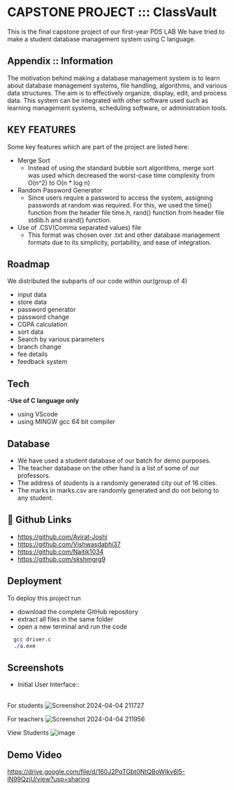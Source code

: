 # CAPSTONE PROJECT ::: ClassVault

This is the final capstone project of our first-year PDS LAB
We have tried to make a student database management system 
using C language.

## Appendix :: Information
The motivation behind making a database management system is to learn about database management systems, file handling, algorithms, and various data structures. 
The aim is to effectively organize, display, edit, and process data. 
This system can be integrated with other software used such as learning management systems, scheduling software, or administration tools.  

## KEY FEATURES
Some key features which are part of the project are listed here:
- Merge Sort
   - Instead of using the standard bubble sort algorithms, merge sort was used which decreased the worst-case time complexity          from O(n^2) to O(n * log n)
- Random Password Generator
    - Since users require a password to access the system, assigning passwords at random was required. For this, we used the time() function from the header file time.h, rand() function from header file stdlib.h and srand() function.
- Use of .CSV(Comma separated values) file
  - This format was chosen over .txt and other database management formats due to its simplicity, portability, and ease of integration.

## Roadmap
We distributed the subparts of our code within our(group of 4)
- input data
- store data
- password generator
- password change
- CGPA calculation
- sort data
- Search by various parameters
- branch change
- fee details
- feedback system

## Tech
**-Use of C language only**
- using VScode
- using MINGW gcc 64 bit compiler

## Database
- We have used a student database of our batch for demo purposes.
- The teacher database on the other hand is a list of some of our professors.
- The address of students is a randomly generated city out of 16 cities.
- The marks in marks.csv are randomly generated and do not belong to any student.

## 🔗 Github Links
- https://github.com/Avirat-Joshi
- https://github.com/Vishwasdabhi37
- https://github.com/Naitik1034
- https://github.com/skshmgrg9

## Deployment

To deploy this project run
- download the complete GitHub repository
- extract all files in the same folder
- open a new terminal and run the code 

```bash
  gcc driver.c
  ./a.exe
```

## Screenshots

- Initial User Interface:: <br><br>

For students
  ![Screenshot 2024-04-04 211727](https://github.com/Avirat-Joshi/PDS_PROJECT/assets/157312327/a12f463e-6a79-4a43-a92f-6d94a33ab63a)

For teachers
  ![Screenshot 2024-04-04 211956](https://github.com/Avirat-Joshi/PDS_PROJECT/assets/157312327/f5fa847f-8908-47d9-ac50-8eee774eb1e6)

View Students
  ![image](https://github.com/Avirat-Joshi/PDS_PROJECT/assets/157312327/c1155a5b-bed8-4d6c-93db-dd0e41b8efbb)


## Demo Video

  https://drive.google.com/file/d/160J2PqTGbt0NtQBoWIkv6l5-lN99QzjU/view?usp=sharing



